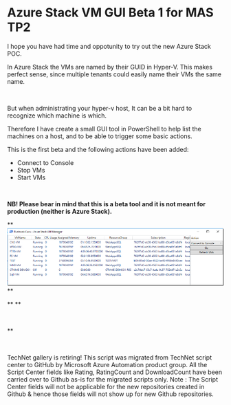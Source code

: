 ﻿Azure Stack VM GUI Beta 1 for MAS TP2
=====================================

            

I hope you have had time and oppotunity to try out the new Azure Stack POC.


In Azure Stack the VMs are named by their GUID in Hyper-V. This makes perfect sense, since multiple tenants could easily name their VMs the same name.


 


But when administrating your hyper-v host, It can be a bit hard to recognize which machine is which.


Therefore I have create a small GUI tool in PowerShell to help list the machines on a host, and to be able to trigger some basic actions.


This is the first beta and the following actions have been added:


  *  Connect to Console 
  *  Stop VMs 
  *  Start VMs 

 


**NB! Please bear in mind that this is a beta tool and it is not meant for production (neither is Azure Stack).**


** ![Image](https://github.com/azureautomation/azure-stack-vm-gui-beta-1-for-mas-tp2/raw/master/image_thumb-34.png)**


** **

 

**




 


        
    
TechNet gallery is retiring! This script was migrated from TechNet script center to GitHub by Microsoft Azure Automation product group. All the Script Center fields like Rating, RatingCount and DownloadCount have been carried over to Github as-is for the migrated scripts only. Note : The Script Center fields will not be applicable for the new repositories created in Github & hence those fields will not show up for new Github repositories.
